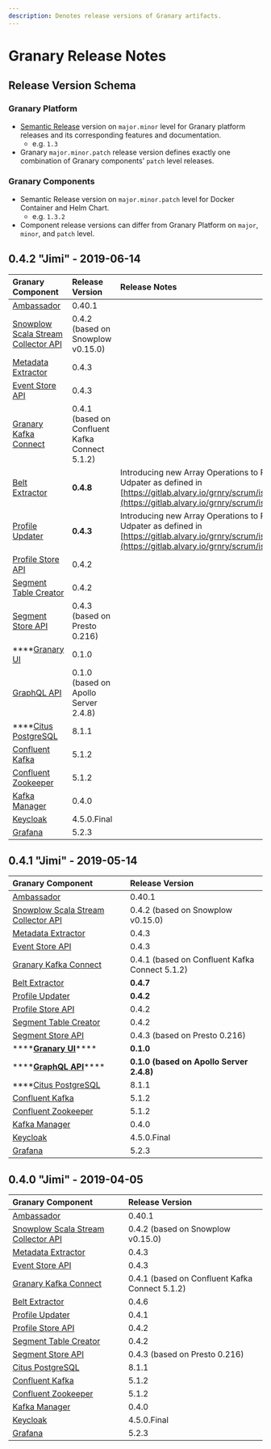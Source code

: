 ```yaml
---
description: Denotes release versions of Granary artifacts.
---
```


# Granary Release Notes

## Release Version Schema

### Granary Platform

* [Semantic Release](https://semver.org/) version on `major.minor` level for Granary platform releases and its corresponding features and documentation.
  * e.g. `1.3` 
* Granary `major.minor.patch` release version defines exactly one combination of Granary components' `patch` level releases.

### Granary Components

* Semantic Release version on `major.minor.patch` level for Docker Container and Helm Chart.
  * e.g. `1.3.2` 
* Component release versions can differ from Granary Platform on `major`, `minor`, and `patch` level.

## 0.4.2 "Jimi" - 2019-06-14

| Granary Component | Release Version | Release Notes |
| :--- | :--- | :--- |
| [Ambassador](https://github.com/helm/charts/tree/master/stable/ambassador) | 0.40.1 |  |
| [Snowplow Scala Stream Collector API](../installation/snowplow-scala-stream-collector.md) | 0.4.2 \(based on Snowplow v0.15.0\) |  |
| [Metadata Extractor](../installation/metadata-extractor.md) | 0.4.3 |  |
| [Event Store API](../installation/event-store-api.md) | 0.4.3 |  |
| [Granary Kafka Connect](../installation/granary-kafka-connect.md) | 0.4.1 \(based on Confluent Kafka Connect 5.1.2\) |  |
| [Belt Extractor](../installation/untitled.md) | **0.4.8** | Introducing new Array Operations to Profile Udpater as defined in [https://gitlab.alvary.io/grnry/scrum/issues/228](https://gitlab.alvary.io/grnry/scrum/issues/228). |
| [Profile Updater](../installation/profile-updater.md) | **0.4.3** | Introducing new Array Operations to Profile Udpater as defined in [https://gitlab.alvary.io/grnry/scrum/issues/228](https://gitlab.alvary.io/grnry/scrum/issues/228). |
| [Profile Store API](../installation/profile-store-api.md) | 0.4.2 |  |
| [Segment Table Creator](../../developer-reference/dataflow/segment-store.md) | 0.4.2 |  |
| [Segment Store API](../installation/segment-store-api.md) | 0.4.3 \(based on Presto 0.216\) |  |
| \*\*\*\*[Granary UI](../installation/granary-ui.md) | 0.1.0 |  |
| [GraphQL API](../installation/graphql-api.md) | 0.1.0 \(based on Apollo Server 2.4.8\) |  |
| \*\*\*\*[Citus PostgreSQL](../installation/citus-postgresql.md) | 8.1.1 |  |
| [Confluent Kafka](https://github.com/confluentinc/cp-helm-charts/tree/master/charts) | 5.1.2 |  |
| [Confluent Zookeeper](https://github.com/confluentinc/cp-helm-charts/tree/master/charts) | 5.1.2 |  |
| [Kafka Manager](../installation/kafka-manager.md) | 0.4.0 |  |
| [Keycloak](https://github.com/helm/charts/tree/master/stable/keycloak) | 4.5.0.Final |  |
| [Grafana](https://github.com/helm/charts/tree/master/stable/grafana) | 5.2.3 |  |

## 0.4.1 "Jimi" - 2019-05-14

| Granary Component | Release Version |
| :--- | :--- |
| [Ambassador](https://github.com/helm/charts/tree/master/stable/ambassador) | 0.40.1 |
| [Snowplow Scala Stream Collector API](../installation/snowplow-scala-stream-collector.md) | 0.4.2 \(based on Snowplow v0.15.0\) |
| [Metadata Extractor](../installation/metadata-extractor.md) | 0.4.3 |
| [Event Store API](../installation/event-store-api.md) | 0.4.3 |
| [Granary Kafka Connect](../installation/granary-kafka-connect.md) | 0.4.1 \(based on Confluent Kafka Connect 5.1.2\) |
| [Belt Extractor](../installation/untitled.md) | **0.4.7** |
| [Profile Updater](../installation/profile-updater.md) | **0.4.2** |
| [Profile Store API](../installation/profile-store-api.md) | 0.4.2 |
| [Segment Table Creator](../../developer-reference/dataflow/segment-store.md) | 0.4.2 |
| [Segment Store API](../installation/segment-store-api.md) | 0.4.3 \(based on Presto 0.216\) |
| \*\*\*\*[**Granary UI**](../installation/granary-ui.md)\*\*\*\* | **0.1.0** |
| \*\*\*\*[**GraphQL API**](../installation/graphql-api.md)\*\*\*\* | **0.1.0 \(based on Apollo Server 2.4.8\)** |
| \*\*\*\*[Citus PostgreSQL](../installation/citus-postgresql.md) | 8.1.1 |
| [Confluent Kafka](https://github.com/confluentinc/cp-helm-charts/tree/master/charts) | 5.1.2 |
| [Confluent Zookeeper](https://github.com/confluentinc/cp-helm-charts/tree/master/charts) | 5.1.2 |
| [Kafka Manager](../installation/kafka-manager.md) | 0.4.0 |
| [Keycloak](https://github.com/helm/charts/tree/master/stable/keycloak) | 4.5.0.Final |
| [Grafana](https://github.com/helm/charts/tree/master/stable/grafana) | 5.2.3 |

## 0.4.0 "Jimi" - 2019-04-05

| Granary Component | Release Version |
| :--- | :--- |
| [Ambassador](https://github.com/helm/charts/tree/master/stable/ambassador) | 0.40.1 |
| [Snowplow Scala Stream Collector API](../installation/snowplow-scala-stream-collector.md) | 0.4.2 \(based on Snowplow v0.15.0\) |
| [Metadata Extractor](../installation/metadata-extractor.md) | 0.4.3 |
| [Event Store API](../installation/event-store-api.md) | 0.4.3 |
| [Granary Kafka Connect](../installation/granary-kafka-connect.md) | 0.4.1 \(based on Confluent Kafka Connect 5.1.2\) |
| [Belt Extractor](../installation/untitled.md) | 0.4.6 |
| [Profile Updater](../installation/profile-updater.md) | 0.4.1 |
| [Profile Store API](../installation/profile-store-api.md) | 0.4.2 |
| [Segment Table Creator](../../developer-reference/dataflow/segment-store.md) | 0.4.2 |
| [Segment Store API](../installation/segment-store-api.md) | 0.4.3 \(based on Presto 0.216\) |
| [Citus PostgreSQL](../installation/citus-postgresql.md) | 8.1.1 |
| [Confluent Kafka](https://github.com/confluentinc/cp-helm-charts/tree/master/charts) | 5.1.2 |
| [Confluent Zookeeper](https://github.com/confluentinc/cp-helm-charts/tree/master/charts) | 5.1.2 |
| [Kafka Manager](../installation/kafka-manager.md) | 0.4.0 |
| [Keycloak](https://github.com/helm/charts/tree/master/stable/keycloak) | 4.5.0.Final |
| [Grafana](https://github.com/helm/charts/tree/master/stable/grafana) | 5.2.3 |

